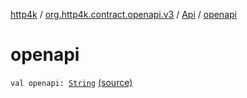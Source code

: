 [http4k](../../index.md) / [org.http4k.contract.openapi.v3](../index.md) / [Api](index.md) / [openapi](./openapi.md)

# openapi

`val openapi: `[`String`](https://kotlinlang.org/api/latest/jvm/stdlib/kotlin/-string/index.html) [(source)](https://github.com/http4k/http4k/blob/master/http4k-contract/src/main/kotlin/org/http4k/contract/openapi/v3/model.kt#L15)